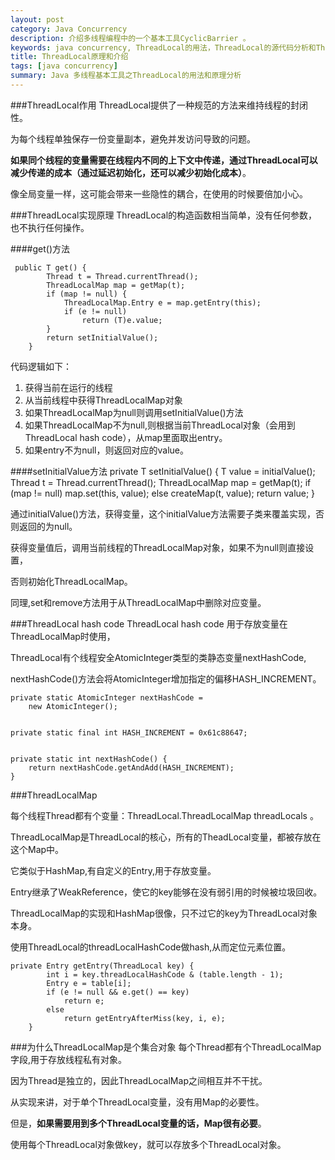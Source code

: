 ```yaml
---
layout: post
category: Java Concurrency
description: 介绍多线程编程中的一个基本工具CyclicBarrier 。
keywords: java concurrency, ThreadLocal的用法，ThreadLocal的源代码分析和ThreadLocal的主要方法以及原理分析
title: ThreadLocal原理和介绍
tags: [java concurrency]
summary: Java 多线程基本工具之ThreadLocal的用法和原理分析
---
```


###ThreadLocal作用
ThreadLocal提供了一种规范的方法来维持线程的封闭性。

为每个线程单独保存一份变量副本，避免并发访问导致的问题。

**如果同个线程的变量需要在线程内不同的上下文中传递，通过ThreadLocal可以减少传递的成本（通过延迟初始化，还可以减少初始化成本）**。

像全局变量一样，这可能会带来一些隐性的耦合，在使用的时候要倍加小心。

###ThreadLocal实现原理
ThreadLocal的构造函数相当简单，没有任何参数，也不执行任何操作。

####get()方法


	 public T get() {
	        Thread t = Thread.currentThread();
	        ThreadLocalMap map = getMap(t);
	        if (map != null) {
	            ThreadLocalMap.Entry e = map.getEntry(this);
	            if (e != null)
	                return (T)e.value;
	        }
	        return setInitialValue();
	    }

代码逻辑如下：

1.	获得当前在运行的线程
2.	从当前线程中获得ThreadLocalMap对象
3.	如果ThreadLocalMap为null则调用setInitialValue()方法
4.	如果ThreadLocalMap不为null,则根据当前ThreadLocal对象（会用到ThreadLocal hash code），从map里面取出entry。
5.	如果entry不为null，则返回对应的value。


####setInitialValue方法
	 private T setInitialValue() {
	        T value = initialValue();
	        Thread t = Thread.currentThread();
	        ThreadLocalMap map = getMap(t);
	        if (map != null)
	            map.set(this, value);
	        else
	            createMap(t, value);
	        return value;
	    }

通过initialValue()方法，获得变量，这个initialValue方法需要子类来覆盖实现，否则返回的为null。

获得变量值后，调用当前线程的ThreadLocalMap对象，如果不为null则直接设置，

否则初始化ThreadLocalMap。

同理,set和remove方法用于从ThreadLocalMap中删除对应变量。

###ThreadLocal hash code
ThreadLocal hash code 用于存放变量在ThreadLocalMap时使用，

ThreadLocal有个线程安全AtomicInteger类型的类静态变量nextHashCode,

nextHashCode()方法会将AtomicInteger增加指定的偏移HASH_INCREMENT。

	private static AtomicInteger nextHashCode =
        new AtomicInteger();

    
    private static final int HASH_INCREMENT = 0x61c88647;

    
    private static int nextHashCode() {
        return nextHashCode.getAndAdd(HASH_INCREMENT);
    }
    
###ThreadLocalMap

每个线程Thread都有个变量：ThreadLocal.ThreadLocalMap threadLocals 。

ThreadLocalMap是ThreadLocal的核心，所有的TheadLocal变量，都被存放在这个Map中。

它类似于HashMap,有自定义的Entry,用于存放变量。

Entry继承了WeakReference，使它的key能够在没有弱引用的时候被垃圾回收。

ThreadLocalMap的实现和HashMap很像，只不过它的key为ThreadLocal对象本身。

使用ThreadLocal的threadLocalHashCode做hash,从而定位元素位置。

	private Entry getEntry(ThreadLocal key) {
            int i = key.threadLocalHashCode & (table.length - 1);
            Entry e = table[i];
            if (e != null && e.get() == key)
                return e;
            else
                return getEntryAfterMiss(key, i, e);
        }
        
###为什么ThreadLocalMap是个集合对象
每个Thread都有个ThreadLocalMap字段,用于存放线程私有对象。

因为Thread是独立的，因此ThreadLocalMap之间相互并不干扰。

从实现来讲，对于单个ThreadLocal变量，没有用Map的必要性。

但是，**如果需要用到多个ThreadLocal变量的话，Map很有必要**。

使用每个ThreadLocal对象做key，就可以存放多个ThreadLocal对象。